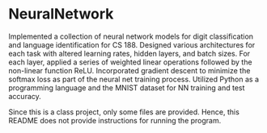 # NeuralNetwork

Implemented a collection of neural network models for digit classification and language identification for CS 188.
Designed various architectures for each task with altered learning rates, hidden layers, and batch sizes.
For each layer, applied a series of weighted linear operations followed by the non-linear function ReLU.
Incorporated gradient descent to minimize the softmax loss as part of the neural net training process. 
Utilized Python as a programming language and the MNIST dataset for NN training and test accuracy.

Since this is a class project, only some files are provided. Hence, this README does not provide instructions for running the program.

